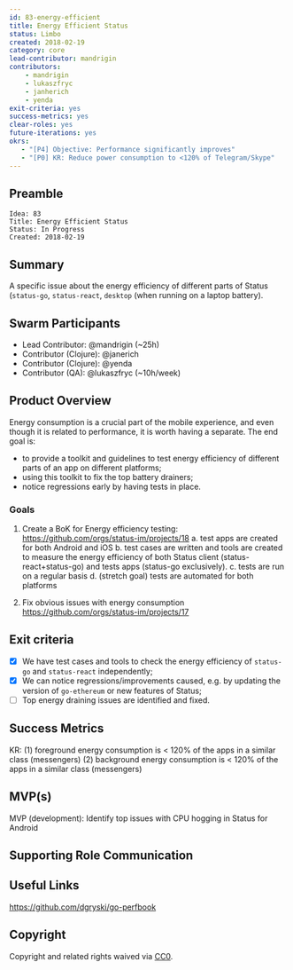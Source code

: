 ```yaml
---
id: 83-energy-efficient
title: Energy Efficient Status
status: Limbo
created: 2018-02-19
category: core
lead-contributor: mandrigin
contributors:
    - mandrigin
    - lukaszfryc
    - janherich
    - yenda
exit-criteria: yes
success-metrics: yes
clear-roles: yes
future-iterations: yes
okrs:
   - "[P4] Objective: Performance significantly improves"
   - "[P0] KR: Reduce power consumption to <120% of Telegram/Skype"
---
```


## Preamble

    Idea: 83
    Title: Energy Efficient Status
    Status: In Progress
    Created: 2018-02-19


## Summary
A specific issue about the energy efficiency of different parts of Status (`status-go`, `status-react`, `desktop` (when running on a laptop battery).


## Swarm Participants
- Lead Contributor: @mandrigin (~25h)
- Contributor (Clojure): @janerich
- Contributor (Clojure): @yenda
- Contributor (QA): @lukaszfryc (~10h/week)

## Product Overview
Energy consumption is a crucial part of the mobile experience, and even though it is related to performance, it is worth having a separate.
The end goal is:
- to provide a toolkit and guidelines to test energy efficiency of different parts of an app on different platforms;
- using this toolkit to fix the top battery drainers;
- notice regressions early by having tests in place.

### Goals

1. Create a BoK for Energy efficiency testing: https://github.com/orgs/status-im/projects/18
a. test apps are created for both Android and iOS
b. test cases are written and tools are created to measure the energy efficiency of both Status client (status-react+status-go) and tests apps (status-go exclusively).
c. tests are run on a regular basis
d. (stretch goal) tests are automated for both platforms

2. Fix obvious issues with energy consumption
https://github.com/orgs/status-im/projects/17


## Exit criteria
- [x] We have test cases and tools to check the energy efficiency of `status-go` and `status-react` independently;
- [x] We can notice regressions/improvements caused, e.g. by updating the version of `go-ethereum` or new features of Status;
- [ ] Top energy draining issues are identified and fixed.

## Success Metrics
KR: 
(1) foreground energy consumption is < 120% of the apps in a similar class (messengers) 
(2) background energy consumption is < 120% of the apps in a similar class (messengers)


## MVP(s)
MVP (development): Identify top issues with CPU hogging in Status for Android


## Supporting Role Communication

## Useful Links
https://github.com/dgryski/go-perfbook

## Copyright
Copyright and related rights waived via [CC0](https://creativecommons.org/publicdomain/zero/1.0/).
